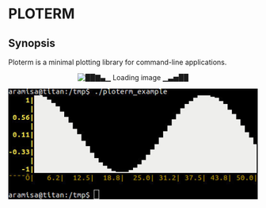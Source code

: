 # PLOTERM

## Synopsis

Ploterm is a minimal plotting library for command-line applications.

<p align="center">
<img src="misc/ploterm.jpgmisc/ploterm.jpgmisc/ploterm.jpg" alt="██▇▄▁ Loading image ▁▃▅██">
</p>

![██▇▄▁ Loading image ▁▃▅██](misc/ploterm.jpg "Ploterm in action.")